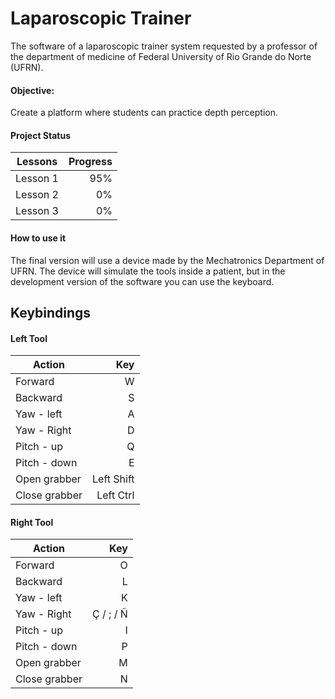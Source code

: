 # Laparoscopic Trainer

The software of a laparoscopic trainer system requested by a professor of the department of medicine of Federal University of Rio Grande do Norte (UFRN).


#### Objective:
Create a platform where students can practice depth perception.

#### Project Status

|Lessons     | Progress |
| ------------- | -----:|
| Lesson 1      | 95%    |
| Lesson 2      | 0%    |
| Lesson 3      | 0%    |


#### How to use it

The final version will use a device made by the Mechatronics Department of UFRN. The device will simulate the tools inside a patient, but in the development version of the software you can use the keyboard.


## Keybindings

#### Left Tool
|Action  |Key |
| ------------- | -----:|
| Forward     |  W    |
| Backward     | S   |
| Yaw - left   | A    |
| Yaw - Right   | D   |
| Pitch - up  |  Q  |
| Pitch - down  | E   |
| Open grabber   | Left Shift   |
|  Close grabber    |  Left Ctrl   |

#### Right Tool
|Action  |Key |
| ------------- | -----:|
| Forward     |  O   |
| Backward     | L   |
| Yaw - left   | K    |
| Yaw - Right   | Ç / ; / Ñ   |
| Pitch - up  |  I  |
| Pitch - down  | P   |
| Open grabber   | M   |
|  Close grabber    |  N   |

